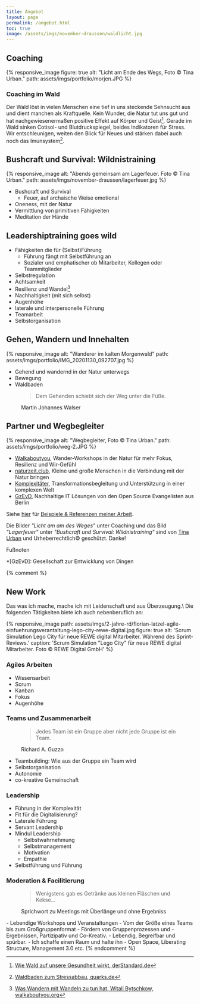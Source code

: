 ```yaml
---
title: Angebot
layout: page
permalink: /angebot.html
toc: true
image: /assets/imgs/november-draussen/waldlicht.jpg
---
```


## Coaching

{% responsive_image figure: true
alt: "Licht am Ende des Wegs, Foto © Tina Urban." 
path: assets/imgs/portfolio/morjen.JPG %}

### Coaching im Wald 

Der Wald löst in vielen Menschen eine tief in uns steckende Sehnsucht aus 
und dient manchen als Kraftquelle.
Kein Wunder, die Natur tut uns gut 
und hat nachgewiesenermaßen positive Effekt auf Körper und Geist[^waldgesundheit].
Gerade im Wald sinken Cotisol- und Blutdruckspiegel, beides Indikatoren für Stress.
Wir entschleunigen, weiten den Blick für Neues und stärken dabei auch noch das Imunsystem[^waldbaden].
 
## Bushcraft und Survival: Wildnistraining

{% responsive_image
alt: "Abends gemeinsam am Lagerfeuer. Foto © Tina Urban."
path: assets/imgs/november-draussen/lagerfeuer.jpg %}

- Bushcraft und Survival
  - Feuer, auf archaische Weise emotional
- Oneness, mit der Natur
- Vermittlung von primitiven Fähigkeiten
- Meditation der Hände

## Leadershiptraining goes wild

- Fähigkeiten die für (Selbst)Führung
  - Führung fängt mit Selbstführung an
  - Sozialer und emphatischer ob Mitarbeiter, Kollegen oder Teammitglieder
- Selbstregulation
- Achtsamkeit
- Resilienz und Wandel[^wandernwandel]
- Nachhaltigkeit (mit sich selbst)
- Augenhöhe
- laterale und interpersonelle Führung
- Teamarbeit
- Selbstorganisation  

## Gehen, Wandern und Innehalten

{% responsive_image
alt: "Wanderer im kalten Morgenwald" 
path: assets/imgs/portfolio/IMG_20201130_092707.jpg %}

- Gehend und wandernd in der Natur unterwegs
- Bewegung
- Waldbaden

<figure>
  <blockquote>Dem Gehenden schiebt sich der Weg unter die Füße.</blockquote>
  <figcaption>Martin Johannes Walser</figcaption>
</figure>


## Partner und Wegbegleiter

{% responsive_image 
alt: "Wegbegleiter, Foto © Tina Urban." 
path: assets/imgs/portfolio/weg-2.JPG %}

- [Walkaboutyou](https://walkaboutyou.org/),
Wander-Workshops in der Natur für mehr Fokus, Resilienz und Wir-Gefühl 
- [naturzeit.club](https://naturzeit.club),
Kleine und große Menschen in die Verbindung mit der Natur bringen
- [Komplexitäter](https://www.komplexitaeter.de/), 
Transformationsbegleitung und Unterstützung in einer komplexen Welt
- [GzEvD](https://www.gesellschaft-zur-entwicklung-von-dingen.de/de),
Nachhaltige IT Lösungen von den Open Source Evangelisten aus Berlin


Siehe [hier](/referenzen.html) für [Beispiele & Referenzen meiner Arbeit](/referenzen.html).


Die Bilder *"Licht am am des Weges"* unter Coaching 
und das Bild *"Lagerfeuer"* unter *"Bushcraft und Survival: Wildnistraining"*
sind von [Tina Urban](https://tinaurban.de) und Urheberrechtlich&copy; geschützt. Danke!


Fußnoten 

[^wandernwandel]: [Was Wandern mit Wandeln zu tun hat, Witali Bytschkow, walkaboutyou.org](https://www.linkedin.com/pulse/wandern-mit-wandeln-zu-tun-hat-witali-bytschkow/)
[^naturgesundheit]: [Wie wirken Natur und Landschaft auf Gesundheit, Wohlbefinden und Lebensqualität?, Prof. Dr. Ulrich Gebhard, Universität Hamburg](https://b6b1804a-fbf0-47c4-b778-3deada707163.filesusr.com/ugd/07922c_3ed56f11bfe74d0ab6b0e1e32ee6dd78.pdf)
[^naturbewegung]: [Was die Natur besser kann als das Fitnesscenter, derStandard.de](https://www.derstandard.de/story/2000065058714/was-die-natur-besser-kann-als-das-fitnesscenter)
[^mindfulwalk]: [The Benefits of a Mindful Walk, Search Inside Yourself Leadership Institute](https://siyli.org/mindful-walk-benefits/)
[^waldbaden]: [Waldbaden zum Stressabbau, quarks.de](https://www.quarks.de/gesundheit/waldbaden-zum-stressabbau/)
[^waldgesundheit]: [Wie Wald auf unsere Gesundheit wirkt, derStandard.de](https://www.derstandard.de/story/2000116617740/wie-wald-auf-unsere-gesundheit-wirkt)
[^emotionalinteligenz]: [Warum emotionale Intelligenz im Job so wichtig ist, MichaelPage](https://www.michaelpage.de/advice/management-tipps/leadership/warum-emotionale-intelligenz-im-job-so-wichtig-ist)

*[GzEvD]: Gesellschaft zur Entwicklung von Dingen 

{% comment %}
## New Work

Das was ich mache, mache ich mit Leidenschaft und aus Überzeugung.\\
Die folgenden Tätigkeiten biete ich auch nebenberuflich an:

{% responsive_image path: assets/imgs/2-jahre-rd/florian-latzel-agile-einfuehrungsverantaltung-lego-city-rewe-digital.jpg figure:
true alt: 'Scrum Simulation Lego City für neue REWE digital Mitarbeiter. Während des Sprint-Reviews.' 
caption: 'Scrum Simulation "Lego City" für neue REWE digital Mitarbeiter. Foto &copy; REWE Digital GmbH' %}

### Agiles Arbeiten 

- Wissensarbeit
- Scrum 
- Kanban
- Fokus
- Augenhöhe

### Teams und Zusammenarbeit

<figure>
<blockquote>
Jedes Team ist ein Gruppe aber nicht jede Gruppe ist ein Team.
</blockquote>
<figcaption>
Richard A. Guzzo
</figcaption>
</figure>

- Teambuilding: Wie aus der Gruppe ein Team wird
- Selbstorganisation
- Autonomie
- co-kreative Gemeinschaft

### Leadership

- Führung in der Komplexität
- Fit für die Digitalisierung?
- Laterale Führung
- Servant Leadership
- Mindul Leadership
  - Selbstwahrnehmung
  - Selbstmanagement 
  - Motivation
  - Empathie
- Selbstführung und Führung

### Moderation & Facilitierung

<figure>
<blockquote>
Wenigstens gab es Getränke aus kleinen Fläschen und Kekse...
</blockquote>
<figcaption>
Sprichwort zu Meetings mit Überlänge und ohne Ergebniss
</figcaption>
</figure>
- Lebendige Workshops und Veranstaltungen
- Vom der Größe eines Teams bis zum Großgruppenformat
- Fördern von Gruppenprozessen und -Ergebnissen, Partizipativ und Co-Kreativ.
- Lebendig, Begreifbar und spürbar.
- Ich schaffe einen Raum und halte ihn
- Open Space, Liberating Structure, Management 3.0 etc.
{% endcomment %}
